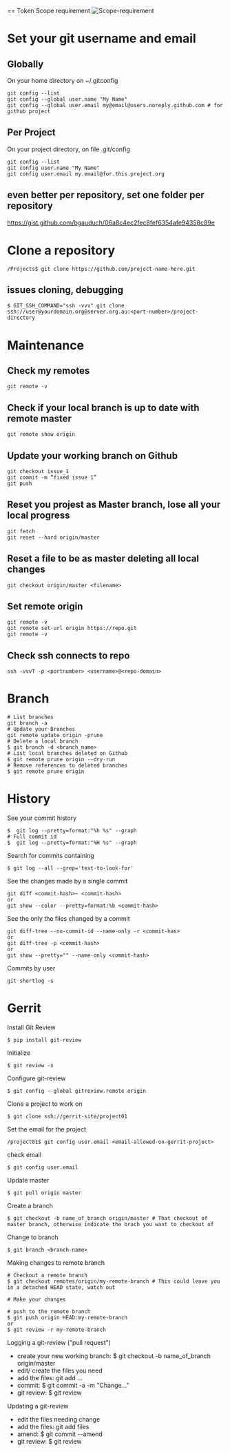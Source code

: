 == Token Scope requirement
![Scope-requirement](https://.png)

# Set your git username and email

## Globally 
On your home directory on ~/.gitconfig

```
git config --list
git config --global user.name "My Name"
git config --global user.email my@email@users.noreply.github.com # for github project
```
## Per Project 

On your project directory, on file .git/config
```
git config --list
git config user.name "My Name"
git config user.email my.email@for.this.project.org 
```

## even better per repository, set one folder per repository

https://gist.github.com/bgauduch/06a8c4ec2fec8fef6354afe94358c89e


# Clone a repository
```
/Projects$ git clone https://github.com/project-name-here.git
```
## issues cloning, debugging 
```
$ GIT_SSH_COMMAND="ssh -vvv" git clone ssh://user@yourdomain.org@server.org.au:<port-number>/project-directory
```
# Maintenance

## Check my remotes
```
git remote -v
```
## Check if your local branch is up to date with remote master
```
git remote show origin
```

## Update your working branch on Github
```
git checkout issue_1
git commit -m “fixed issue 1”
git push
```

## Reset you projest as Master branch, lose all your local progress
```
git fetch
git reset --hard origin/master
```

## Reset a file to be as master deleting all local changes
```
git checkout origin/master <filename>
```

## Set remote origin
```
git remote -v
git remote set-url origin https://repo.git
git remote -v
```

## Check ssh connects to repo

```
ssh -vvvT -p <portnumber> <username>@<repo-domain>
```
# Branch
```
# List branches
git branch -a
# Update your Branches
git remote update origin -prune
# Delete a local branch
$ git branch -d <branch_name>
# List local branches deleted on Github
$ git remote prune origin --dry-run
# Remove references to deleted branches
$ git remote prune origin
```

# History
See your commit history
```
$  git log --pretty=format:"%h %s" --graph
# Full commit id
$  git log --pretty=format:"%H %s" --graph
```
Search for commits containing
```
$ git log --all --grep='text-to-look-for'
```
See the changes made by a single commit
```
git diff <commit-hash>~ <commit-hash>
or
git show --color --pretty=format:%b <commit-hash>
```
See the only the files changed by a commit
```
git diff-tree --no-commit-id --name-only -r <commit-has>
or
git diff-tree -p <commit-hash>
or
git show --pretty="" --name-only <commit-hash>
```
Commits by user
```
git shortlog -s
```

# Gerrit
Install Git Review
```
$ pip install git-review
```
Initialize
```
$ git review -s
```
Configure git-review
```
$ git config --global gitreview.remote origin
```
Clone a project to work on
```
$ git clone ssh://gerrit-site/project01
```
Set the email for the project
```
/project01$ git config user.email <email-allowed-on-gerrit-project>
```
check email
```
$ git config user.email
```
Update master
```
$ git pull origin master
```
Create a branch
```
$ git checkout -b name_of_branch origin/master # That checkout of master branch, otherwise indicate the brach you want to checkout of
```
Change to branch
```
$ git branch <branch-name>
```

Making changes to remote branch
```
# Checkout a remote branch
$ git checkout remotes/origin/my-remote-branch # This could leave you in a detached HEAD state, watch out

# Make your changes

# push to the remote branch
$ git push origin HEAD:my-remote-branch
or
$ git review -r my-remote-branch
```


Logging a git-review ("pull request")
- create your new working branch: $ git checkout -b name_of_branch origin/master
- edit/ create the files you need
- add the files: git add ...
- commit: $ git commit -a -m "Change..." 
- git review: $ git review

Updating a git-review
- edit the files needing change
- add the files: git add files
- amend: $ git commit --amend
- git review: $ git review


